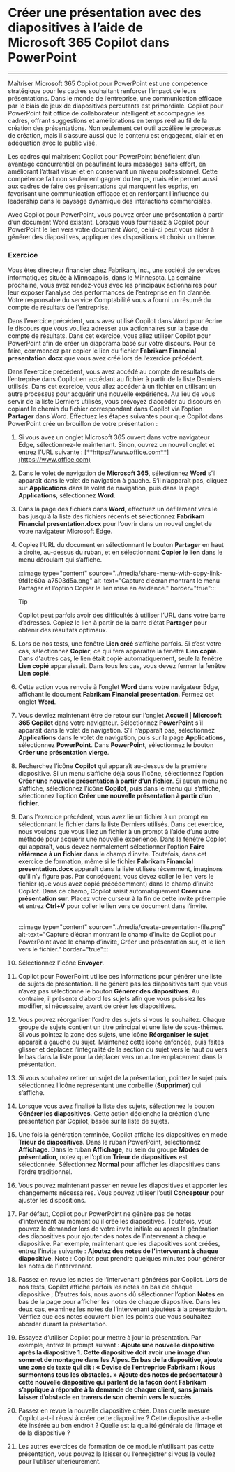 
# Créer une présentation avec des diapositives à l’aide de Microsoft 365 Copilot dans PowerPoint
---
Maîtriser Microsoft 365 Copilot pour PowerPoint est une compétence stratégique pour les cadres souhaitant renforcer l’impact de leurs présentations. Dans le monde de l’entreprise, une communication efficace par le biais de jeux de diapositives percutants est primordiale. Copilot pour PowerPoint fait office de collaborateur intelligent et accompagne les cadres, offrant suggestions et améliorations en temps réel au fil de la création des présentations. Non seulement cet outil accélère le processus de création, mais il s’assure aussi que le contenu est engageant, clair et en adéquation avec le public visé.

Les cadres qui maîtrisent Copilot pour PowerPoint bénéficient d’un avantage concurrentiel en peaufinant leurs messages sans effort, en améliorant l’attrait visuel et en conservant un niveau professionnel. Cette compétence fait non seulement gagner du temps, mais elle permet aussi aux cadres de faire des présentations qui marquent les esprits, en favorisant une communication efficace et en renforçant l’influence du leadership dans le paysage dynamique des interactions commerciales.

Avec Copilot pour PowerPoint, vous pouvez créer une présentation à partir d’un document Word existant. Lorsque vous fournissez à Copilot pour PowerPoint le lien vers votre document Word, celui-ci peut vous aider à générer des diapositives, appliquer des dispositions et choisir un thème.

### Exercice

Vous êtes directeur financier chez Fabrikam, Inc., une société de services informatiques située à Minneapolis, dans le Minnesota. La semaine prochaine, vous avez rendez-vous avec les principaux actionnaires pour leur exposer l’analyse des performances de l’entreprise en fin d’année. Votre responsable du service Comptabilité vous a fourni un résumé du compte de résultats de l’entreprise.

Dans l’exercice précédent, vous avez utilisé Copilot dans Word pour écrire le discours que vous vouliez adresser aux actionnaires sur la base du compte de résultats. Dans cet exercice, vous allez utiliser Copilot pour PowerPoint afin de créer un diaporama basé sur votre discours. Pour ce faire, commencez par copier le lien du fichier **Fabrikam Financial presentation.docx** que vous avez créé lors de l’exercice précédent.

Dans l’exercice précédent, vous avez accédé au compte de résultats de l’entreprise dans Copilot en accédant au fichier à partir de la liste Derniers utilisés. Dans cet exercice, vous allez accéder à un fichier en utilisant un autre processus pour acquérir une nouvelle expérience. Au lieu de vous servir de la liste Derniers utilisés, vous prévoyez d’accéder au discours en copiant le chemin du fichier correspondant dans Copilot via l’option **Partager** dans Word. Effectuez les étapes suivantes pour que Copilot dans PowerPoint crée un brouillon de votre présentation :

1. Si vous avez un onglet Microsoft 365 ouvert dans votre navigateur Edge, sélectionnez-le maintenant. Sinon, ouvrez un nouvel onglet et entrez l’URL suivante : [**https://www.office.com**](https://www.office.com)
1. Dans le volet de navigation de **Microsoft 365**, sélectionnez **Word** s’il apparaît dans le volet de navigation à gauche. S’il n’apparaît pas, cliquez sur **Applications** dans le volet de navigation, puis dans la page **Applications**, sélectionnez **Word**.
1. Dans la page des fichiers dans **Word**, effectuez un défilement vers le bas jusqu’à la liste des fichiers récents et sélectionnez **Fabrikam Financial presentation.docx** pour l’ouvrir dans un nouvel onglet de votre navigateur Microsoft Edge.
1. Copiez l’URL du document en sélectionnant le bouton **Partager** en haut à droite, au-dessus du ruban, et en sélectionnant **Copier le lien** dans le menu déroulant qui s’affiche.

    :::image type="content" source="../media/share-menu-with-copy-link-9fd1c60a-a7503d5a.png" alt-text="Capture d’écran montrant le menu Partager et l’option Copier le lien mise en évidence." border="true":::

    > [!TIP]
    >  Copilot peut parfois avoir des difficultés à utiliser l’URL dans votre barre d’adresses. Copiez le lien à partir de la barre d’état **Partager** pour obtenir des résultats optimaux.

1. Lors de nos tests, une fenêtre **Lien créé** s’affiche parfois. Si c’est votre cas, sélectionnez **Copier**, ce qui fera apparaître la fenêtre **Lien copié**. Dans d'autres cas, le lien était copié automatiquement, seule la fenêtre **Lien copié** apparaissait. Dans tous les cas, vous devez fermer la fenêtre **Lien copié**.
1. Cette action vous renvoie à l’onglet **Word** dans votre navigateur Edge, affichant le document **Fabrikam Financial presentation**. Fermez cet onglet **Word**. 
1. Vous devriez maintenant être de retour sur l’onglet **Accueil | Microsoft 365 Copilot** dans votre navigateur. Sélectionnez **PowerPoint** s’il apparaît dans le volet de navigation. S’il n’apparaît pas, sélectionnez **Applications** dans le volet de navigation, puis sur la page **Applications**, sélectionnez **PowerPoint**. Dans **PowerPoint**, sélectionnez le bouton **Créer une présentation vierge**.
1. Recherchez l’icône **Copilot** qui apparaît au-dessus de la première diapositive. Si un menu s’affiche déjà sous l’icône, sélectionnez l’option **Créer une nouvelle présentation à partir d’un fichier**. Si aucun menu ne s’affiche, sélectionnez l’icône **Copilot**, puis dans le menu qui s’affiche, sélectionnez l’option **Créer une nouvelle présentation à partir d’un fichier**.
1. Dans l’exercice précédent, vous avez lié un fichier à un prompt en sélectionnant le fichier dans la liste Derniers utilisés. Dans cet exercice, nous voulons que vous liiez un fichier à un prompt à l’aide d’une autre méthode pour acquérir une nouvelle expérience. Dans la fenêtre Copilot qui apparaît, vous devez normalement sélectionner l’option **Faire référence à un fichier** dans le champ d’invite. Toutefois, dans cet exercice de formation, même si le fichier **Fabrikam Financial presentation.docx** apparaît dans la liste utilisés récemment, imaginons qu’il n’y figure pas. Par conséquent, vous devez coller le lien vers le fichier (que vous avez copié précédemment) dans le champ d’invite Copilot. Dans ce champ, Copilot saisit automatiquement **Créer une présentation sur**. Placez votre curseur à la fin de cette invite préremplie et entrez **Ctrl+V** pour coller le lien vers ce document dans l’invite.<br><br>

    :::image type="content" source="../media/create-presentation-file.png" alt-text="Capture d’écran montrant le champ d’invite de Copilot pour PowerPoint avec le champ d’invite, Créer une présentation sur, et le lien vers le fichier." border="true":::

1. Sélectionnez l’icône **Envoyer**.
1. Copilot pour PowerPoint utilise ces informations pour générer une liste de sujets de présentation. Il ne génère pas les diapositives tant que vous n’avez pas sélectionné le bouton **Générer des diapositives**. Au contraire, il présente d’abord les sujets afin que vous puissiez les modifier, si nécessaire, avant de créer les diapositives.  
1. Vous pouvez réorganiser l’ordre des sujets si vous le souhaitez. Chaque groupe de sujets contient un titre principal et une liste de sous-thèmes. Si vous pointez la zone des sujets, une icône **Réorganiser le sujet** apparaît à gauche du sujet. Maintenez cette icône enfoncée, puis faites glisser et déplacez l’intégralité de la section du sujet vers le haut ou vers le bas dans la liste pour la déplacer vers un autre emplacement dans la présentation.
1. Si vous souhaitez retirer un sujet de la présentation, pointez le sujet puis sélectionnez l’icône représentant une corbeille (**Supprimer**) qui s’affiche. 
1. Lorsque vous avez finalisé la liste des sujets, sélectionnez le bouton **Générer les diapositives**. Cette action déclenche la création d’une présentation par Copilot, basée sur la liste de sujets. 
1. Une fois la génération terminée, Copilot affiche les diapositives en mode **Trieur de diapositives**. Dans le ruban PowerPoint, sélectionnez **Affichage**. Dans le ruban **Affichage**, au sein du groupe **Modes de présentation**, notez que l’option **Trieur de diapositives** est sélectionnée. Sélectionnez **Normal** pour afficher les diapositives dans l’ordre traditionnel.
1. Vous pouvez maintenant passer en revue les diapositives et apporter les changements nécessaires. Vous pouvez utiliser l’outil **Concepteur** pour ajuster les dispositions.
1. Par défaut, Copilot pour PowerPoint ne génère pas de notes d’intervenant au moment où il crée les diapositives. Toutefois, vous pouvez le demander lors de votre invite initiale ou après la génération des diapositives pour ajouter des notes de l’intervenant à chaque diapositive. Par exemple, maintenant que les diapositives sont créées, entrez l’invite suivante : **Ajoutez des notes de l’intervenant à chaque diapositive**. Note : Copilot peut prendre quelques minutes pour générer les notes de l’intervenant. 
1. Passez en revue les notes de l’intervenant générées par Copilot. Lors de nos tests, Copilot affiche parfois les notes en bas de chaque diapositive ; D’autres fois, nous avons dû sélectionner l’option **Notes** en bas de la page pour afficher les notes de chaque diapositive. Dans les deux cas, examinez les notes de l’intervenant ajoutées à la présentation. Vérifiez que ces notes couvrent bien les points que vous souhaitez aborder durant la présentation.
1. Essayez d’utiliser Copilot pour mettre à jour la présentation. Par exemple, entrez le prompt suivant : **Ajoute une nouvelle diapositive après la diapositive 1. Cette diapositive doit avoir une image d’un sommet de montagne dans les Alpes. En bas de la diapositive, ajoute une zone de texte qui dit : « Devise de l’entreprise Fabrikam : Nous surmontons tous les obstacles. » Ajoute des notes de présentateur à cette nouvelle diapositive qui parlent de la façon dont Fabrikam s’applique à répondre à la demande de chaque client, sans jamais laisser d’obstacle en travers de son chemin vers le succès**.
1. Passez en revue la nouvelle diapositive créée. Dans quelle mesure Copilot a-t-il réussi à créer cette diapositive ? Cette diapositive a-t-elle été insérée au bon endroit ? Quelle est la qualité générale de l’image et de la diapositive ?
1. Les autres exercices de formation de ce module n’utilisant pas cette présentation, vous pouvez la laisser ou l’enregistrer si vous la voulez pour l’utiliser ultérieurement.
